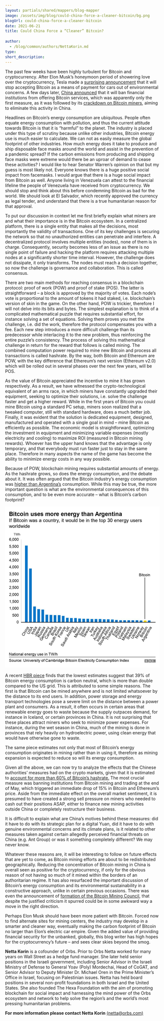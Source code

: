 ```yaml
---
layout: partials/shared/mappers/blog-mapper
image: /assets/img/blog/could-china-force-a-cleaner-bitcoin/bg.png
blogUrl: could-china-force-a-cleaner-bitcoin
date: 2021-06-21
title: Could China Force a “Cleaner” Bitcoin?

author:
  - /blog/common/authors/NettaKorin.md
type:
short_description:
---
```


The past few weeks have been highly turbulent for Bitcoin and cryptocurrency. After Elon Musk’s honeymoon period of showering love over the cryptocurrency, Tesla made a [surprising announcement](https://www.cnbc.com/2021/05/13/bitcoin-btc-price-falls-after-tesla-stops-car-purchases-with-crypto.html) that it will stop accepting Bitcoin as a means of payment for cars out of environmental concerns. A few days later, [China announced](https://www.nasdaq.com/articles/report%3A-china-bans-financial-institutions-from-offering-bitcoin-services-2021-05-18) that it will ban financial institutions from offering Bitcoin services, which was apparently only the first measure, as it was followed by its [crackdown on Bitcoin miners](https://www.reuters.com/technology/china-says-it-will-crack-down-bitcoin-mining-trading-activities-2021-05-21/), aiming to eliminate this activity in China.

Headlines on Bitcoin’s energy consumption are ubiquitous. People often equate energy consumption with pollution, and thus the current attitude towards Bitcoin is that it is “harmful” to the planet. The industry is placed under this type of scrutiny because unlike other industries, Bitcoin energy use is much easier to calculate. We can not as easily measure the global footprint of other industries. How much energy does it take to produce and ship disposable face masks around the world and assist in the prevention of a pandemic spread? If the carbon emissions from producing and shipping face masks were extreme would there be an uproar of demand to cease these activities? I would like to hear Senator Warren’s opinion on that but my guess is most likely not. Everyone knows there is a huge positive social impact from facemasks. I would argue that there is a huge social impact from Bitcoin as well. Anyone living in Venezuela can attest to the financial lifeline the people of Venezuela have received from cryptocurrency. We should stop and think about this before condemning Bitcoin as bad for the world. We should look at El Salvador, which recently approved the currency as legal tender, and understand that there is a true humanitarian reason for that approval.

To put our discussion in context let me first briefly explain what miners are and what their importance is in the Bitcoin ecosystem. In a centralized platform, there is a single entity that makes all the decisions, most importantly the validity of transactions. One of its key challenges is securing the network so that no unauthorized entities can penetrate and interfere. A decentralized protocol involves multiple entities (nodes), none of them is in charge. Consequently, security becomes less of an issue as there is no single point of failure and hacking the platform requires attacking multiple nodes at a significantly shorter time interval. However, the challenge does not dissipate, it only transforms. The nodes must reach a decision together, so now the challenge is governance and collaboration. This is called consensus.

There are two main methods for reaching consensus in a blockchain protocol: proof of work (POW) and proof of stake (POS). The latter is straightforward – a block is approved by the majority of votes. Each node’s vote is proportional to the amount of tokens it had staked, i.e. blockchain’s version of skin in the game. On the other hand, POW is trickier, therefore I will not delve into its bits and bytes. The simplest explanation is to think of a complicated mathematical puzzle that requires substantial effort, for instance solving a set of equations. Solving them proves you met the challenge, i.e. did the work, therefore the protocol compensates you with a fee. Each new step introduces a more difficult challenge than its predecessor while interlacing it to the new problem, thus reinforcing the entire puzzle’s consistency. The process of solving this mathematical challenge in return for the reward that follows is called mining. The combined computation power required to mine new Bitcoin and process all transactions is called hashrate. By the way, both Bitcoin and Ethereum are POW, with the key difference that Ethereum’s next version (Ethereum v2.0) which will be rolled out in several phases over the next few years, will be POS.

As the value of Bitcoin appreciated the incentive to mine it has grown respectively. As a result, we have witnessed the crypto-technological equivalent of an arms race, in which miners have constantly upgraded their equipment, seeking to optimize their solutions, i.e. solve the challenge faster and get a higher reward. While in the first years of Bitcoin you could mine Bitcoin using a standard PC setup, miners soon realized that a tweaked computer, still with standard hardware, does a much better job. Finally, it was evident that the solution is dedicated equipment, designed, manufactured and operated with a single goal in mind – mine Bitcoin as efficiently as possible. The economic model is straightforward, optimizing the investment in equipment and minimizing variable expenses (mostly electricity and cooling) to maximize ROI (measured in Bitcoin mining rewards). Whoever has the upper hand knows that the advantage is only temporary, and that everybody must run faster just to stay in the same place. Therefore in many aspects the name of the game has become the ability to minimize energy costs in any way possible.

Because of POW, blockchain mining requires substantial amounts of energy. As the hashrate grows, so does the energy consumption, and the debate about it. It was often argued that the Bitcoin industry’s energy consumption was [higher than Argentina’s](https://www.bbc.com/news/technology-56012952) consumption. While this may be true, the more important question is what are the environmental consequences of this consumption, and to be even more accurate – what is Bitcoin’s carbon footprint?

![img](/assets/img/blog/could-china-force-a-cleaner-bitcoin/img1.jpeg)

A recent [HBR piece](https://hbr.org/2021/05/how-much-energy-does-bitcoin-actually-consume) finds that the lowest estimates suggest that 39% of Bitcoin energy consumption is carbon neutral, which is more than double compared to the US grid. This is attributed to some simple reasons. The first is that Bitcoin can be mined anywhere and is not limited whatsoever by the distance to its end users. In addition, power storage and energy transport technologies pose a severe limit on the distance between a power plant and consumers. As a result, it often occurs in certain areas that renewable energy goes to waste because the supply outpaces demand, for instance in Iceland, or certain provinces in China. It is not surprising that these places attract miners who seek to minimize power expenses. For instance, during the wet season in China, much of the mining is done in provinces that rely heavily on hydroelectric power, using clean energy that would have otherwise gone to waste.

The same piece estimates not only that most of Bitcoin’s energy consumption originates in mining rather than in using it, therefore as mining expansion is expected to reduce so will its energy consumption.

Given all the above, we can now try to analyze the effects that the Chinese authorities’ measures had on the crypto markets, given that it is estimated to [account for more than 60% of Bitcoin’s hashrate.](https://cbeci.org/mining_map) The most crucial measure was banning institutions from Bitcoin mining and trading at the end of May, which triggered an immediate drop of 15% in Bitcoin and Ethereum’s price. Aside from the immediate effect on the overall market sentiment, it is presumed to have created a strong sell pressure on miners who needed to cash out their positions ASAP, either to finance new mining activities outside China or completely restructure their business.

It is difficult to explain what are China’s motives behind these measures: did it have to do with its strategic plan for a digital Yuan, did it have to do with genuine environmental concerns and its climate plans, is it related to other measures taken against certain allegedly perceived financial threats on China (e.g. Ant Group) or was it something completely different? We may never know.

Whatever these reasons are, it will be interesting to follow on future effects that are yet to come, as Bitcoin mining efforts are about to be redistributed geographically. Reducing the concentration of Bitcoin mining in China is overall seen as positive for the cryptocurrency, if only for the obvious reason of not having so much of it mined within the borders of an authoritarian regime. It has also resurfaced the important discussion of Bitcoin’s energy consumption and its environmental sustainability in a constructive approach, unlike in certain previous occasions. There was even the announcement of [formation of the Bitcoin Mining Council](https://finance.yahoo.com/news/bitcoin-mining-council-become-185212740.html?guccounter=1&guce_referrer=aHR0cHM6Ly93d3cub3Jicy5jb20v&guce_referrer_sig=AQAAACb3IIhZTocqwuulvh6rymlE9eCyZbNTkQu-JXA0PKOynTSf7sF8WSViv6LFGkWW4lgX5RE0f1AyR4ddljY0mMEdb49cbpoI2HF7Q4cbFVl6eMDSdh-wqFoGyjt8g4WdIcxJIuzsCslScBcCtXoWh0o89nxcApGoY6GGFCTjGCph), that despite the justified criticism it spurred could be in some awkward way a move in the right direction.

Perhaps Elon Musk should have been more patient with Bitcoin. Forced now to find alternate sites for mining centers, the industry may develop in a smarter and cleaner way, eventually making the carbon footprint of Bitcoin no larger than Elon’s electric car empire. Given the added value of providing financial security for the unbanked, globally, this blog writer has high hopes for the cryptocurrency’s future – and sees clear skies beyond the smog.

**Netta Korin** is a cofounder of Orbs. Prior to Orbs Netta worked for many years on Wall Street as a hedge fund manager. She later held senior positions in the Israeli government, including Senior Advisor in the Israeli Ministry of Defense to General Yoav (Poly) Mordechai, Head of CoGAT, and Senior Advisor to Deputy Minister Dr. Michael Oren in the Prime Minister’s Office in Israel, focusing on Palestinian issues. Netta has held board positions in several non-profit foundations in both Israel and the United States. She also founded The Hexa Foundation with the aim of promoting blockchain for social impact and harnessing the mind power of the Orbs ecosystem and network to help solve the region’s and the world’s most pressing humanitarian problems.

**For more information please contact Netta Korin** [(netta@orbs.com)](netta@orbs.com, "email")
